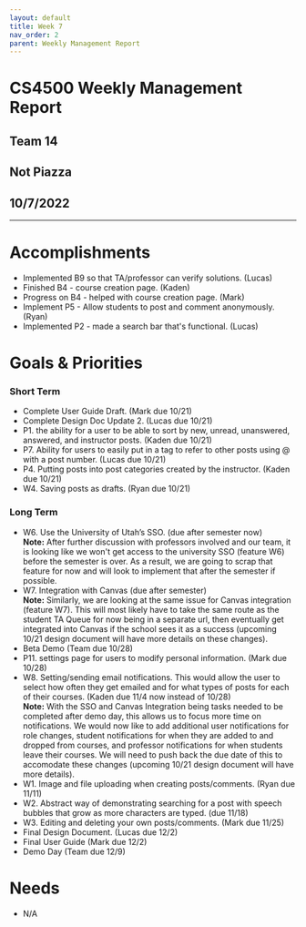 ```yaml
---
layout: default
title: Week 7
nav_order: 2
parent: Weekly Management Report
---
```

# CS4500 Weekly Management Report 
## Team 14
## Not Piazza
## 10/7/2022
***

# Accomplishments
- Implemented B9 so that TA/professor can verify solutions. (Lucas)
- Finished B4 - course creation page. (Kaden)
- Progress on B4 - helped with course creation page. (Mark)
- Implement P5 - Allow students to post and comment anonymously. (Ryan)
- Implemented P2 - made a search bar that's functional. (Lucas)

# Goals & Priorities
### Short Term
- Complete User Guide Draft. (Mark due 10/21)
- Complete Design Doc Update 2. (Lucas due 10/21) 
- P1. the ability for a user to be able to sort by new, unread, unanswered, answered, and instructor posts. (Kaden due 10/21)
- P7. Ability for users to easily put in a tag to refer to other posts using @ with a post number. (Lucas due 10/21)
- P4. Putting posts into post categories created by the instructor. (Kaden due 10/21)
- W4. Saving posts as drafts. (Ryan due 10/21)

### Long Term


- W6. Use the University of Utah’s SSO. (due after semester now) \
**Note:** After further discussion with professors involved and our team, it is looking like we won't get access to the university SSO (feature W6) before the semester is over. As a result, we are going to scrap that feature for now and will look to implement that after the semester if possible. 
- W7. Integration with Canvas (due after semester) \
**Note:**  Similarly, we are looking at the same issue for Canvas integration (feature W7). This will most likely have to take the same route as the student TA Queue for now being in a separate url, then eventually get integrated into Canvas if the school sees it as a success (upcoming 10/21 design document will have more details on these changes).
- Beta Demo (Team due 10/28)
- P11. settings page for users to modify personal information. (Mark due 10/28)
- W8. Setting/sending email notifications. This would allow the user to select how often they get emailed and for what types of posts for each of their courses. (Kaden due 11/4 now instead of 10/28) \
**Note:** With the SSO and Canvas Integration being tasks needed to be completed after demo day, this allows us to focus more time on notifications. We would now like to add additional user notifications for role changes, student notifications for when they are added to and dropped from courses, and professor notifications for when students leave their courses. We will need to push back the due date of this to accomodate these changes (upcoming 10/21 design document will have more details).
- W1. Image and file uploading when creating posts/comments. (Ryan due 11/11)
- W2. Abstract way of demonstrating searching for a post with speech bubbles that grow as more characters are typed. (due 11/18)
- W3. Editing and deleting your own posts/comments. (Mark due 11/25)
- Final Design Document. (Lucas due 12/2)
- Final User Guide (Mark due 12/2) 
- Demo Day (Team due 12/9)

# Needs
- N/A

